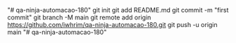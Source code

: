 "# qa-ninja-automacao-180"  git init git add README.md git commit -m "first commit" git branch -M main git remote add origin https://github.com/iwhrim/qa-ninja-automacao-180.git git push -u origin main 
"# qa-ninja-automacao-180" 
